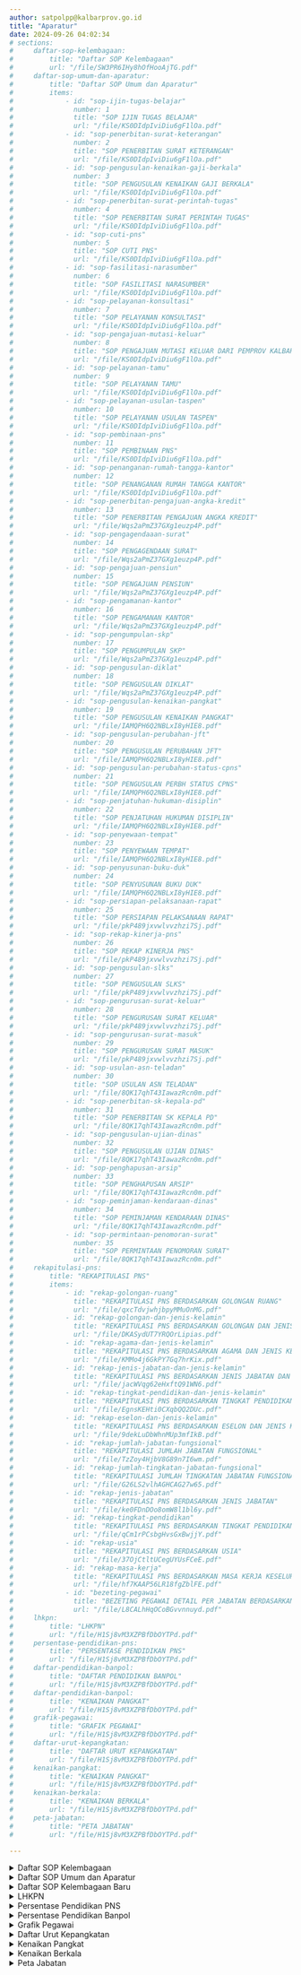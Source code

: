 ```yaml
---
author: satpolpp@kalbarprov.go.id
title: "Aparatur"
date: 2024-09-26 04:02:34
# sections:
#     daftar-sop-kelembagaan:
#         title: "Daftar SOP Kelembagaan"
#         url: "/file/SW3PR6IHy8hOfHooAjTG.pdf"
#     daftar-sop-umum-dan-aparatur:
#         title: "Daftar SOP Umum dan Aparatur"
#         items:
#             - id: "sop-ijin-tugas-belajar"
#               number: 1
#               title: "SOP IJIN TUGAS BELAJAR"
#               url: "/file/KS0DIdpIviDiu6gF1lOa.pdf"
#             - id: "sop-penerbitan-surat-keterangan"
#               number: 2
#               title: "SOP PENERBITAN SURAT KETERANGAN"
#               url: "/file/KS0DIdpIviDiu6gF1lOa.pdf"
#             - id: "sop-pengusulan-kenaikan-gaji-berkala"
#               number: 3
#               title: "SOP PENGUSULAN KENAIKAN GAJI BERKALA"
#               url: "/file/KS0DIdpIviDiu6gF1lOa.pdf"
#             - id: "sop-penerbitan-surat-perintah-tugas"
#               number: 4
#               title: "SOP PENERBITAN SURAT PERINTAH TUGAS"
#               url: "/file/KS0DIdpIviDiu6gF1lOa.pdf"
#             - id: "sop-cuti-pns"
#               number: 5
#               title: "SOP CUTI PNS"
#               url: "/file/KS0DIdpIviDiu6gF1lOa.pdf"
#             - id: "sop-fasilitasi-narasumber"
#               number: 6
#               title: "SOP FASILITASI NARASUMBER"
#               url: "/file/KS0DIdpIviDiu6gF1lOa.pdf"
#             - id: "sop-pelayanan-konsultasi"
#               number: 7
#               title: "SOP PELAYANAN KONSULTASI"
#               url: "/file/KS0DIdpIviDiu6gF1lOa.pdf"
#             - id: "sop-pengajuan-mutasi-keluar"
#               number: 8
#               title: "SOP PENGAJUAN MUTASI KELUAR DARI PEMPROV KALBAR"
#               url: "/file/KS0DIdpIviDiu6gF1lOa.pdf"
#             - id: "sop-pelayanan-tamu"
#               number: 9
#               title: "SOP PELAYANAN TAMU"
#               url: "/file/KS0DIdpIviDiu6gF1lOa.pdf"
#             - id: "sop-pelayanan-usulan-taspen"
#               number: 10
#               title: "SOP PELAYANAN USULAN TASPEN"
#               url: "/file/KS0DIdpIviDiu6gF1lOa.pdf"
#             - id: "sop-pembinaan-pns"
#               number: 11
#               title: "SOP PEMBINAAN PNS"
#               url: "/file/KS0DIdpIviDiu6gF1lOa.pdf"
#             - id: "sop-penanganan-rumah-tangga-kantor"
#               number: 12
#               title: "SOP PENANGANAN RUMAH TANGGA KANTOR"
#               url: "/file/KS0DIdpIviDiu6gF1lOa.pdf"
#             - id: "sop-penerbitan-pengajuan-angka-kredit"
#               number: 13
#               title: "SOP PENERBITAN PENGAJUAN ANGKA KREDIT"
#               url: "/file/Wqs2aPmZ37GXg1euzp4P.pdf"
#             - id: "sop-pengagendaaan-surat"
#               number: 14
#               title: "SOP PENGAGENDAAN SURAT"
#               url: "/file/Wqs2aPmZ37GXg1euzp4P.pdf"
#             - id: "sop-pengajuan-pensiun"
#               number: 15
#               title: "SOP PENGAJUAN PENSIUN"
#               url: "/file/Wqs2aPmZ37GXg1euzp4P.pdf"
#             - id: "sop-pengamanan-kantor"
#               number: 16
#               title: "SOP PENGAMANAN KANTOR"
#               url: "/file/Wqs2aPmZ37GXg1euzp4P.pdf"
#             - id: "sop-pengumpulan-skp"
#               number: 17
#               title: "SOP PENGUMPULAN SKP"
#               url: "/file/Wqs2aPmZ37GXg1euzp4P.pdf"
#             - id: "sop-pengusulan-diklat"
#               number: 18
#               title: "SOP PENGUSULAN DIKLAT"
#               url: "/file/Wqs2aPmZ37GXg1euzp4P.pdf"
#             - id: "sop-pengusulan-kenaikan-pangkat"
#               number: 19
#               title: "SOP PENGUSULAN KENAIKAN PANGKAT"
#               url: "/file/IAMQPH6Q2NBLxI8yHIE8.pdf"
#             - id: "sop-pengusulan-perubahan-jft"
#               number: 20
#               title: "SOP PENGUSULAN PERUBAHAN JFT"
#               url: "/file/IAMQPH6Q2NBLxI8yHIE8.pdf"
#             - id: "sop-pengusulan-perubahan-status-cpns"
#               number: 21
#               title: "SOP PENGUSULAN PERBH STATUS CPNS"
#               url: "/file/IAMQPH6Q2NBLxI8yHIE8.pdf"
#             - id: "sop-penjatuhan-hukuman-disiplin"
#               number: 22
#               title: "SOP PENJATUHAN HUKUMAN DISIPLIN"
#               url: "/file/IAMQPH6Q2NBLxI8yHIE8.pdf"
#             - id: "sop-penyewaan-tempat"
#               number: 23
#               title: "SOP PENYEWAAN TEMPAT"
#               url: "/file/IAMQPH6Q2NBLxI8yHIE8.pdf"
#             - id: "sop-penyusunan-buku-duk"
#               number: 24
#               title: "SOP PENYUSUNAN BUKU DUK"
#               url: "/file/IAMQPH6Q2NBLxI8yHIE8.pdf"
#             - id: "sop-persiapan-pelaksanaan-rapat"
#               number: 25
#               title: "SOP PERSIAPAN PELAKSANAAN RAPAT"
#               url: "/file/pkP489jxvwlvvzhzi7Sj.pdf"
#             - id: "sop-rekap-kinerja-pns"
#               number: 26
#               title: "SOP REKAP KINERJA PNS"
#               url: "/file/pkP489jxvwlvvzhzi7Sj.pdf"
#             - id: "sop-pengusulan-slks"
#               number: 27
#               title: "SOP PENGUSULAN SLKS"
#               url: "/file/pkP489jxvwlvvzhzi7Sj.pdf"
#             - id: "sop-pengurusan-surat-keluar"
#               number: 28
#               title: "SOP PENGURUSAN SURAT KELUAR"
#               url: "/file/pkP489jxvwlvvzhzi7Sj.pdf"
#             - id: "sop-pengurusan-surat-masuk"
#               number: 29
#               title: "SOP PENGURUSAN SURAT MASUK"
#               url: "/file/pkP489jxvwlvvzhzi7Sj.pdf"
#             - id: "sop-usulan-asn-teladan"
#               number: 30
#               title: "SOP USULAN ASN TELADAN"
#               url: "/file/8QK17qhT43IawazRcn0m.pdf"
#             - id: "sop-penerbitan-sk-kepala-pd"
#               number: 31
#               title: "SOP PENERBITAN SK KEPALA PD"
#               url: "/file/8QK17qhT43IawazRcn0m.pdf"
#             - id: "sop-pengusulan-ujian-dinas"
#               number: 32
#               title: "SOP PENGUSULAN UJIAN DINAS"
#               url: "/file/8QK17qhT43IawazRcn0m.pdf"
#             - id: "sop-penghapusan-arsip"
#               number: 33
#               title: "SOP PENGHAPUSAN ARSIP"
#               url: "/file/8QK17qhT43IawazRcn0m.pdf"
#             - id: "sop-peminjaman-kendaraan-dinas"
#               number: 34
#               title: "SOP PEMINJAMAN KENDARAAN DINAS"
#               url: "/file/8QK17qhT43IawazRcn0m.pdf"
#             - id: "sop-permintaan-penomoran-surat"
#               number: 35
#               title: "SOP PERMINTAAN PENOMORAN SURAT"
#               url: "/file/8QK17qhT43IawazRcn0m.pdf"
#     rekapitulasi-pns:
#         title: "REKAPITULASI PNS"
#         items:
#             - id: "rekap-golongan-ruang"
#               title: "REKAPITULASI PNS BERDASARKAN GOLONGAN RUANG"
#               url: "/file/qxcTdvjwhjbpyMMuOnMG.pdf"
#             - id: "rekap-golongan-dan-jenis-kelamin"
#               title: "REKAPITULASI PNS BERDASARKAN GOLONGAN DAN JENIS KELAMIN"
#               url: "/file/DKASydUT7YRQOrLipias.pdf"
#             - id: "rekap-agama-dan-jenis-kelamin"
#               title: "REKAPITULASI PNS BERDASARKAN AGAMA DAN JENIS KELAMIN"
#               url: "/file/KMMo4j6GkPY7Gq7hrKix.pdf"
#             - id: "rekap-jenis-jabatan-dan-jenis-kelamin"
#               title: "REKAPITULASI PNS BERDASARKAN JENIS JABATAN DAN JENIS KELAMIN"
#               url: "/file/jacWVqg62eHxftQ91WN6.pdf"
#             - id: "rekap-tingkat-pendidikan-dan-jenis-kelamin"
#               title: "REKAPITULASI PNS BERDASARKAN TINGKAT PENDIDIKAN DAN JENIS KELAMIN"
#               url: "/file/EgnsKEHti0CXqbQQ2DUc.pdf"
#             - id: "rekap-eselon-dan-jenis-kelamin"
#               title: "REKAPITULASI PNS BERDASARKAN ESELON DAN JENIS KELAMIN"
#               url: "/file/9dekLuDbWhnMUp3mfIkB.pdf"
#             - id: "rekap-jumlah-jabatan-fungsional"
#               title: "REKAPITULASI JUMLAH JABATAN FUNGSIONAL"
#               url: "/file/TzZoy4HjbV8G89n7I6wm.pdf"
#             - id: "rekap-jumlah-tingkatan-jabatan-fungsional"
#               title: "REKAPITULASI JUMLAH TINGKATAN JABATAN FUNGSIONAL"
#               url: "/file/G26LS2vlhAGHCAG27w65.pdf"
#             - id: "rekap-jenis-jabatan"
#               title: "REKAPITULASI PNS BERDASARKAN JENIS JABATAN"
#               url: "/file/ke0FDnDOo8omW8l1bl6y.pdf"
#             - id: "rekap-tingkat-pendidikan"
#               title: "REKAPITULASI PNS BERDASARKAN TINGKAT PENDIDIKAN"
#               url: "/file/qCm1rPCsbgHvsGxBwjjY.pdf"
#             - id: "rekap-usia"
#               title: "REKAPITULASI PNS BERDASARKAN USIA"
#               url: "/file/37OjCtltUCegUYUsFCeE.pdf"
#             - id: "rekap-masa-kerja"
#               title: "REKAPITULASI PNS BERDASARKAN MASA KERJA KESELURUHAN"
#               url: "/file/hf7KAAP56LR18fgZblFE.pdf"
#             - id: "bezeting-pegawai"
#               title: "BEZETING PEGAWAI DETAIL PER JABATAN BERDASARKAN ESELON, GOLONGAN DAN PENDIDIKAN"
#               url: "/file/L8CALhHqOCoBGvvnnuyd.pdf"
#     lhkpn:
#         title: "LHKPN"
#         url: "/file/H1Sj8vM3XZPBfDbOYTPd.pdf"
#     persentase-pendidikan-pns:
#         title: "PERSENTASE PENDIDIKAN PNS"
#         url: "/file/H1Sj8vM3XZPBfDbOYTPd.pdf"
#     daftar-pendidikan-banpol:
#         title: "DAFTAR PENDIDIKAN BANPOL"
#         url: "/file/H1Sj8vM3XZPBfDbOYTPd.pdf"
#     daftar-pendidikan-banpol:
#         title: "KENAIKAN PANGKAT"
#         url: "/file/H1Sj8vM3XZPBfDbOYTPd.pdf"
#     grafik-pegawai:
#         title: "GRAFIK PEGAWAI"
#         url: "/file/H1Sj8vM3XZPBfDbOYTPd.pdf"
#     daftar-urut-kepangkatan:
#         title: "DAFTAR URUT KEPANGKATAN"
#         url: "/file/H1Sj8vM3XZPBfDbOYTPd.pdf"
#     kenaikan-pangkat:
#         title: "KENAIKAN PANGKAT"
#         url: "/file/H1Sj8vM3XZPBfDbOYTPd.pdf"
#     kenaikan-berkala:
#         title: "KENAIKAN BERKALA"
#         url: "/file/H1Sj8vM3XZPBfDbOYTPd.pdf"
#     peta-jabatan:
#         title: "PETA JABATAN"
#         url: "/file/H1Sj8vM3XZPBfDbOYTPd.pdf"

---
```


<details>
  <summary>Daftar SOP Kelembagaan</summary>
  <p><a href="/file/SW3PR6IHy8hOfHooAjTG.pdf" target="_blank">Daftar SOP Kelembagaan</a></p>
</details>

<details>
  <summary>Daftar SOP Umum dan Aparatur</summary>
  <p><a href="/file/KS0DIdpIviDiu6gF1lOa.pdf" target="_blank">1. SOP IJIN TUGAS BELAJAR</a></p>
  <p><a href="/file/KS0DIdpIviDiu6gF1lOa.pdf" target="_blank">2. SOP PENERBITAN SURAT KETERANGAN</a></p>
  <p><a href="/file/KS0DIdpIviDiu6gF1lOa.pdf" target="_blank">3. SOP PENGUSULAN KENAIKAN GAJI BERKALA</a></p>
  <p><a href="/file/KS0DIdpIviDiu6gF1lOa.pdf" target="_blank">4. SOP PENERBITAN SURAT PERINTAH TUGAS</a></p>
  <p><a href="/file/KS0DIdpIviDiu6gF1lOa.pdf" target="_blank">5. SOP CUTI PNS</a></p>
  <p><a href="/file/KS0DIdpIviDiu6gF1lOa.pdf" target="_blank">6. SOP FASILITASI NARASUMBER</a></p>
  <p><a href="/file/KS0DIdpIviDiu6gF1lOa.pdf" target="_blank">7. SOP PELAYANAN KONSULTASI</a></p>
  <p><a href="/file/KS0DIdpIviDiu6gF1lOa.pdf" target="_blank">8. SOP PENGAJUAN MUTASI KELUAR DARI PEMPROV KALBAR</a></p>
  <p><a href="/file/KS0DIdpIviDiu6gF1lOa.pdf" target="_blank">9. SOP PELAYANAN TAMU</a></p>
  <p><a href="/file/KS0DIdpIviDiu6gF1lOa.pdf" target="_blank">10. SOP PELAYANAN USULAN TASPEN</a></p>
  <p><a href="/file/KS0DIdpIviDiu6gF1lOa.pdf" target="_blank">11. SOP PEMBINAAN PNS</a></p>
  <p><a href="/file/KS0DIdpIviDiu6gF1lOa.pdf" target="_blank">12. SOP PENANGANAN RUMAH TANGGA KANTOR</a></p>
  <p><a href="/file/Wqs2aPmZ37GXg1euzp4P.pdf" target="_blank">13. SOP PENERBITAN PENGAJUAN ANGKA KREDIT</a></p>
  <p><a href="/file/Wqs2aPmZ37GXg1euzp4P.pdf" target="_blank">14. SOP PENGAGENDAAN SURAT</a></p>
  <p><a href="/file/Wqs2aPmZ37GXg1euzp4P.pdf" target="_blank">15. SOP PENANGANAN SURAT MASUK</a></p>
  <p><a href="/file/Wqs2aPmZ37GXg1euzp4P.pdf" target="_blank">16. SOP PENANGANAN SURAT KELUAR</a></p>
  <p><a href="/file/Wqs2aPmZ37GXg1euzp4P.pdf" target="_blank">17. SOP PENANGANAN TELEPON DAN FAX</a></p>
  <p><a href="/file/Wqs2aPmZ37GXg1euzp4P.pdf" target="_blank">18. SOP PENANGANAN EMAIL</a></p>
  <p><a href="/file/Wqs2aPmZ37GXg1euzp4P.pdf" target="_blank">19. SOP PENANGANAN PENGADUAN</a></p>
  <p><a href="/file/Wqs2aPmZ37GXg1euzp4P.pdf" target="_blank">20. SOP PENANGANAN KELUHAN</a></p>
  <p><a href="/file/Wqs2aPmZ37GXg1euzp4P.pdf" target="_blank">21. SOP PENANGANAN SARAN</a></p>
  <p><a href="/file/Wqs2aPmZ37GXg1euzp4P.pdf" target="_blank">22. SOP PENANGANAN KRITIK</a></p>
  <p><a href="/file/Wqs2aPmZ37GXg1euzp4P.pdf" target="_blank">23. SOP PENANGANAN PENGHARGAAN</a></p>
  <p><a href="/file/Wqs2aPmZ37GXg1euzp4P.pdf" target="_blank">24. SOP PENANGANAN KOMPLAIN</a></p>
  <p><a href="/file/Wqs2aPmZ37GXg1euzp4P.pdf" target="_blank">25. SOP PENANGANAN KOMPLAIN INTERNET</a></p>
  <p><a href="/file/Wqs2aPmZ37GXg1euzp4P.pdf" target="_blank">26. SOP PENANGANAN KOMPLAIN SOSIAL MEDIA</a></p>
  <p><a href="/file/Wqs2aPmZ37GXg1euzp4P.pdf" target="_blank">27. SOP PENANGANAN KOMPLAIN TELEPON</a></p>
  <p><a href="/file/Wqs2aPmZ37GXg1euzp4P.pdf" target="_blank">28. SOP PENANGANAN KOMPLAIN EMAIL</a></p>
  <p><a href="/file/Wqs2aPmZ37GXg1euzp4P.pdf" target="_blank">29. SOP PENANGANAN KOMPLAIN SURAT</a></p>
  <p><a href="/file/Wqs2aPmZ37GXg1euzp4P.pdf" target="_blank">30. SOP PENANGANAN KOMPLAIN FAX</a></p>
  <p><a href="/file/Wqs2aPmZ37GXg1euzp4P.pdf" target="_blank">31. SOP PENANGANAN KOMPLAIN PENGADUAN</a></p>
  <p><a href="/file/Wqs2aPmZ37GXg1euzp4P.pdf" target="_blank">32. SOP PENANGANAN KOMPLAIN KELUHAN</a></p>
  <p><a href="/file/Wqs2aPmZ37GXg1euzp4P.pdf" target="_blank">33. SOP PENANGANAN KOMPLAIN SARAN</a></p>
  <p><a href="/file/Wqs2aPmZ37GXg1euzp4P.pdf" target="_blank">34. SOP PENANGANAN KOMPLAIN KRITIK</a></p>
  <p><a href="/file/Wqs2aPmZ37GXg1euzp4P.pdf" target="_blank">35. SOP PENANGANAN KOMPLAIN PENGHARGAAN</a></p>
</details>

<details>
  <summary>Daftar SOP Kelembagaan Baru</summary>
  <p><a href="/file/rekap-golongan-ruang" target="_blank">1. REKAPITULASI PNS BERDASARKAN GOLONGAN RUANG</a></p>
  <p><a href="/file/rekap-golongan-dan-jenis-kelamin" target="_blank">2. REKAPITULASI PNS BERDASARKAN GOLONGAN DAN JENIS KELAMIN</a></p>
  <p><a href="/file/rekap-agama-dan-jenis-kelamin" target="_blank">3. REKAPITULASI PNS BERDASARKAN AGAMA DAN JENIS KELAMIN</a></p>
  <p><a href="/file/rekap-jenis-jabatan-dan-jenis-kelamin" target="_blank">4. REKAPITULASI PNS BERDASARKAN JENIS JABATAN DAN JENIS KELAMIN</a></p>
  <p><a href="/file/rekap-tingkat-pendidikan-dan-jenis-kelamin" target="_blank">5. REKAPITULASI PNS BERDASARKAN TINGKAT PENDIDIKAN DAN JENIS KELAMIN</a></p>
  <p><a href="/file/rekap-eselon-dan-jenis-kelamin" target="_blank">6. REKAPITULASI PNS BERDASARKAN ESELON DAN JENIS KELAMIN</a></p>
  <p><a href="/file/rekap-jumlah-jabatan-fungsional" target="_blank">7. REKAPITULASI JUMLAH JABATAN FUNGSIONAL</a></p>
  <p><a href="/file/rekap-jumlah-tingkatan-jabatan-fungsional" target="_blank">8. REKAPITULASI JUMLAH TINGKATAN JABATAN FUNGSIONAL</a></p>
  <p><a href="/file/rekap-jenis-jabatan" target="_blank">9. REKAPITULASI PNS BERDASARKAN JENIS JABATAN</a></p>
  <p><a href="/file/rekap-tingkat-pendidikan" target="_blank">10. REKAPITULASI PNS BERDASARKAN TINGKAT PENDIDIKAN</a></p>
  <p><a href="/file/rekap-usia" target="_blank">11. REKAPITULASI PNS BERDASARKAN USIA</a></p>
  <p><a href="/file/rekap-masa-kerja" target="_blank">12. REKAPITULASI PNS BERDASARKAN MASA KERJA KESELURUHAN</a></p>
  <p><a href="/file/bezeting-pegawai" target="_blank">13. BEZETING PEGAWAI DETAIL PER JABATAN BERDASARKAN ESELON, GOLONGAN DAN PENDIDIKAN</a></p>
</details>

<details>
  <summary>LHKPN</summary>
  <p><a href="/file/H1Sj8vM3XZPBfDbOYTPd.pdf" target="_blank">LHKPN</a></p>
</details>

<details>
  <summary>Persentase Pendidikan PNS</summary>
  <p><a href="/file/uN6ynSoKl7A9xcyWmJ7N.pdf" target="_blank">Persentase Pendidikan PNS</a></p>
</details>

<details>
  <summary>Persentase Pendidikan Banpol</summary>
  <p><a href="/file/AEQR6yLXJ2nSxKyYK1kG.pdf" target="_blank">Persentase Pendidikan Banpol</a></p>
</details>

<details>
  <summary>Grafik Pegawai</summary>
  <p><a href="#" target="_blank">Grafik Pegawai</a></p>
</details>

<details>
  <summary>Daftar Urut Kepangkatan</summary>
  <p><a href="#" target="_blank">Daftar Urut Kepangkatan</a></p>
</details>

<details>
  <summary>Kenaikan Pangkat</summary>
  <p><a href="#" target="_blank">Kenaikan Pangkat</a></p>
</details>

<details>
  <summary>Kenaikan Berkala</summary>
  <p><a href="#" target="_blank">Kenaikan Berkala</a></p>
</details>

<details>
  <summary>Peta Jabatan</summary>
  <p><a href="#" target="_blank">Peta Jabatan</a></p>
</details>